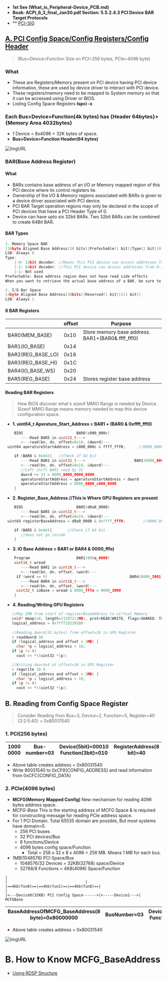 - **1st See (What_is_Peripheral-Device_PCB.md)**
- **Book: ACPI_6_3_final_Jan30.pdf Section: 5.5.2.4.3 PCI Device BAR Target Protocols**
- ** [PCI-SIG](https://pcisig.com/specifications?field_technology_value%5B%5D=express&speclib=bar)

## [A. PCI Config Space/Config Registers/Config Header](https://wiki.osdev.org/PCI#PCI_Device_Structure)
> (Bus>Device>Function Size on PCI=256 bytes, PCIe=4096 byte)
 ### What
  - These are Registers/Memory present on PCI device having PCI device information, these are used by device driver to interact with PCI device.
  - These registers/memory need to be mapped to System memory so that it can be accessed using Driver or BIOS.
  - Listing Config Space Registers **lspci -x**
### Each Bus>Device>Function(4k bytes) has {Header 64bytes}+{Memory Area 4032bytes}
  - 1 Device = 8x4096 = 32K bytes of space.
  - **Bus>Device>Function Header(64 bytes)**

![ImgURL](https://i.ibb.co/Tt0N7Tq/pci-header.png)

### BAR(Base Address Register)
#### What
  - BARs contains base address of an I/O or Memory mapped region of this PCI device where its control registers lie.
  - Ownership of the I/O & Memory regions associated with BARs is given to a device driver associated with PCI device.
  - PCI BAR Target operation regions may only be declared in the scope of PCI devices that have a PCI Header Type of 0.
  - Device can have upto six 32bit BARs. Two 32bit BARs can be combined to create 64Bit BAR.
#### BAR Types
```c
1. Memory Space BAR
|16byte Aligned Base Address(28 bits)|Prefechable(1 bit)|Type(2 bit)|0(1 bit)|
LSB: Always 0
Type:
	|-0: 32bit decoder.	//Means This PCI device can access addresses from 0-4GB. 2^32 = 4GB. BIOS will mmap this device's Memory(after header) to MMIO_LOW.
	|-2: 64bit decoder.	//This PCI device can access addresses from 0-16ExaBytes. BIOS can allocate space from MMIO_LOW or MMIO_HIGH. In this case next BAR is ganged together.
	|-1: Not used
Prefechable: Base address region does not have read side effects
When you want to retrieve the actual base address of a BAR, be sure to mask the lower bits.

2. I/O Bar Space
|4byte Aligned Base Address(30bits)|Reserved(1 bit)|1(1 bit)|
LSB: Always 1

```
#### 6 BAR Registers

||offset|Purpose|
|---|---|---|
|BAR0(MEM_BASE)|0x10|Store memory base address. BAR1+(BAR0& ffff_fff0)|
|BAR1(IO_BASE)|0x14||
|BAR2(REG_BASE_LO)|0x18||
|BAR3(REG_BASE_HI)|0x1C||
|BAR4(IO_BASE_WS)|0x20||
|BAR5(REG_BASE)|0x24|Stores register base address|

#### Reading BAR Registers
> How BIOS discover what's sizeof MMIO Range is needed by Device. Sizeof MMIO Range means memory needed to map this device configuration space.
- **1. uint64_t  Aperature_Start_Address = BAR1 + (BAR0 & 0xffff_fff0)**
```c
    BIOS						BAR0(c000_000c)
       ----Read BAR5 in uint32_t--->
       <---read(bn, dn, offset=0x10, &dword)---
 uint64 aperatureStartAddress = c000_000c & ffff_fff0;      //0000_0000_c000_0000

    if (BAR0 & 0x04){   //Check if 64 bit
       ----Read BAR1 in uint32_t--->                      BAR1(0000_0000)
       <---read(bn, dn, offset=0x14, &dword)---
       //Left shift BAR1 read by 32
       dword << 32 = 0000_0000_0000_0000
       aperatureStartAddress = aperatureStartAddress + dword
       aperatureStartAddress = 0000_0000_c000_0000
    }
```

- **2. Register_Base_Address //This is Where GPU Registers are present**
```c
    BIOS						BAR5(d0a0_0000)
       ----Read BAR5 in uint32_t--->
       <---read(bn, dn, offset=0x24, &dword)---
 uint64 registerBaseAddress = d0a0_0000 & 0xffff_fff0;	      //0000_0000_d0a0_0000

    if (BAR5 & 0x04){       //Check if 64 bit
       //does not go inside
    }
```

- **3. IO Base Address = BAR1 or BAR4 & 0000_fffe)**
```c
    Program						BAR1(000a_0000)
    uint16_t wread
       ----Read BAR1 in uint16_t--->
       <---read(bn, dn, offset, &word)---
     if (word == 0)                                     BAR4(0000_3001)
       ----Read BAR4 in uint16_t--->
       <---read(bn, dn, offset, &word)---
     uint32_t ioBase = wread & 0000_fffe = 0000_3000
    }
```

- **4. Reading/Writing GPU Registers**
```c
   //Map 1MB from start of registerBaseAddress to virtual Memory
   void* mmap(=0, length=131072(1MB), prot=READ|WRITE, flags=SHARED, fd='/dev/mem', offset=registerBaseAddress=d0a0_0000)
   logical_address = 0x7fff19239100
   
   //Reading dword(32 bytes) from offset=16 in GPU Register
   > readdword 16
   if (logical_address and offset < 1MB) {
     char *p = logical_address + 16;
   if (p != 0)
     cout << *((uint32 *)p);

   //Writing dword=4 at offset=16 in GPU Register
   > regwrite 16 4
   if (logical_address and offset < 1MB) {
     char *p = logical_address + 16;
   if (p != 0)
     cout << *((uint32 *)p);
```

## B. Reading from Config Space Register
> Consider Reading from Bus=3, Device=2, Function=5, Register=40 {3:2:5:40} = 0x80031540

### 1. PCI(256 bytes)

|1000 0000|Bus-number=03|Device(5bit)=00010 Function(3bit)=010|RegisterAddress(8 bit)=40| 
| --- | --- | --- | --- | 

- Above table creates address = 0x80031540
- Write 80031540 to 0xCF8{CONFIG_ADDRESS} and read information from 0xCFC{CONFIG_DATA}

### 2. PCIe(4096 bytes)
- **MCFG(Memory Mapped Config)** New mechanism for reading 4096 bytes address space.
- *MCFG-Base* This is the starting address of MCFG Space & is required for constructing message for reading PCIe address space.  
- For 1 PCI Domain.          Total 65535 domain are possible, But most systems have domain=0.
  - 256 PCI buses
  - 32 PCI devices/Bus
  - 8 functions/Device
  - 4096 bytes config space/Function
	  - Total = 256 x 32 x 8 x 4096 = 256 MB. Means 1 MB for each bus.
- 1MB(1048576) PCI Space/Bus
	- 1048576/32 Devices = 32KB(32768) space/Device
	- 32768/8 Functions = 4KB(4096) Space/Function
```
|																					|									|
|==4kb(fun0)==|==4kb(fun1)==|==4kb(fun8)==|									|
|<---Device0(32KB) PCI Config Space------>|<-----Device1--->|
MCFGBase
```
		
|BaseAddressOfMCFG_BaseAddress(8 byte)=0x80000000|BusNumber=03|Device(5bit)=00010 Function(3bit)=101|RegisterAddress(12bit)=40 |
| --- | --- | --- | --- |

- Above table creates address = 0x80031540		

![ImgURL](https://i.ibb.co/LSnZW04/mmcfg-space.png)


# B. How to Know MCFG_BaseAddress
- [Using RDSP Structure](RDSP.md)
